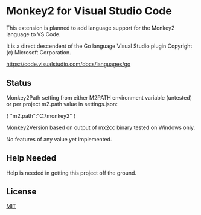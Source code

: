 # Monkey2 for Visual Studio Code

This extension is planned to add language support for the Monkey2 language to VS Code.

It is a direct descendent of the Go language Visual Studio plugin Copyright (c) Microsoft Corporation.

https://code.visualstudio.com/docs/languages/go

## Status

Monkey2Path setting from either M2PATH environment variable (untested) or per project m2.path value in settings.json:

{
    "m2.path":"C:\\monkey2"
}

Monkey2Version based on output of mx2cc binary tested on Windows only.

No features of any value yet implemented.

## Help Needed

Help is needed in getting this project off the ground.

## License
[MIT](LICENSE)
